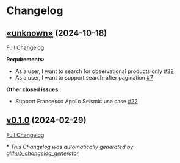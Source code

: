# Changelog

## [«unknown»](https://github.com/NASA-PDS/updart/tree/«unknown») (2024-10-18)

[Full Changelog](https://github.com/NASA-PDS/updart/compare/v0.1.0...«unknown»)

**Requirements:**

- As a user, I want to search for observational products only [\#32](https://github.com/NASA-PDS/updart/issues/32)
- As a user, I want to support search-after pagination [\#7](https://github.com/NASA-PDS/updart/issues/7)

**Other closed issues:**

- Support Francesco Apollo Seismic use case [\#22](https://github.com/NASA-PDS/updart/issues/22)

## [v0.1.0](https://github.com/NASA-PDS/updart/tree/v0.1.0) (2024-02-29)

[Full Changelog](https://github.com/NASA-PDS/updart/compare/c5c69cbf9b198d2eb7b10d86c1c765fda90d7494...v0.1.0)



\* *This Changelog was automatically generated by [github_changelog_generator](https://github.com/github-changelog-generator/github-changelog-generator)*
